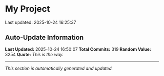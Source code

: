 # My Project


Last updated: 2025-10-24 16:25:37































































































































































































































































































































## Auto-Update Information

**Last Updated:** 2025-10-24 16:50:07
**Total Commits:** 319
**Random Value:** 3254
**Quote:** _This is the way._

---
_This section is automatically generated and updated._